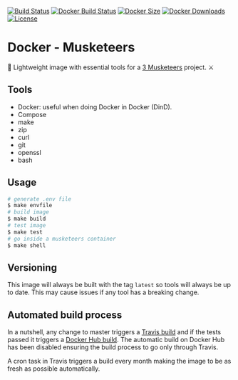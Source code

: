 [![Build Status][linkBadgeTravisBuildStatus]][linkTravisMusketeers]
[![Docker Build Status][linkBadgeDockerBuildStatus]][linkDockerHubMusketeers]
[![Docker Size][linkBadgeDockerSize]][linkMicroBadgerMusketeers]
[![Docker Downloads][linkBadgeDockerDownloads]][linkDockerHubMusketeers]
[![License](https://img.shields.io/dub/l/vibe-d.svg)](LICENSE)

# Docker - Musketeers

🐳 Lightweight image with essential tools for a [3 Musketeers][link3Musketeers] project. ⚔️

## Tools

- Docker: useful when doing Docker in Docker (DinD).
- Compose
- make
- zip
- curl
- git
- openssl
- bash

## Usage

```bash
# generate .env file
$ make envfile
# build image
$ make build
# test image
$ make test
# go inside a musketeers container
$ make shell
```

## Versioning

This image will always be built with the tag `latest` so tools will always be up to date. This may cause issues if any tool has a breaking change.

## Automated build process

In a nutshell, any change to master triggers a [Travis build][linkTravisMusketeers] and if the tests passed it triggers a [Docker Hub build][linkDockerHubMusketeers]. The automatic build on Docker Hub has been disabled ensuring the build process to go only through Travis.

A cron task in Travis triggers a build every month making the image to be as fresh as possible automatically.


[linkDockerHubMusketeers]: https://hub.docker.com/r/flemay/musketeers
[linkTravisMusketeers]: https://travis-ci.org/flemay/3musketeers
[link3Musketeers]: https://3musketeers.io
[linkMicroBadgerMusketeers]: https://microbadger.com/images/flemay/musketeers

[linkBadgeTravisBuildStatus]: https://travis-ci.org/flemay/docker-musketeers.svg?branch=master
[linkBadgeDockerSize]: https://images.microbadger.com/badges/image/flemay/musketeers.svg
[linkBadgeDockerDownloads]:https://img.shields.io/docker/pulls/flemay/musketeers.svg
[linkBadgeDockerBuildStatus]: https://img.shields.io/docker/build/flemay/musketeers.svg